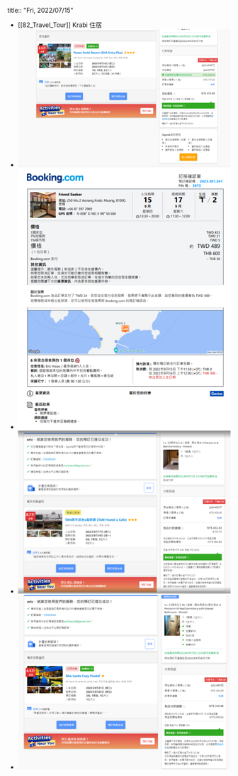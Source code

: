 title:: "Fri, 2022/07/15"

- [[82_Travel_Tour]]
  Krabi 住宿
- ![image.png](../assets/image_1657865093312_0.png)
- ![image.png](../assets/image_1657867683840_0.png)
- ![image.png](../assets/image_1657871339675_0.png)
- ![image.png](../assets/image_1657871316300_0.png)